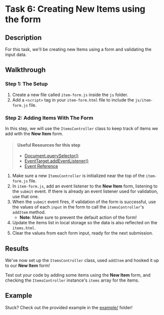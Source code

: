 # Task 6: Creating New Items using the form

## Description

For this task, we'll be creating new Items using a form and validating the input data.

## Walkthrough

### Step 1: The Setup

1. Create a new file called `item-form.js` inside the `js` folder.
2. Add a `<script>` tag in your `item-form.html` file to include the `js/item-form.js` file.

### Step 2: Adding Items With The Form

In this step, we will use the `ItemsController` class to keep track of items we add with the **New Item** form.

> #### Useful Resources for this step
> - [Document.querySelector()](https://developer.mozilla.org/en-US/docs/Web/API/Document/querySelector)
> - [EventTarget.addEventListener()](https://developer.mozilla.org/en-US/docs/Web/API/EventTarget/addEventListener)
> - [Event Reference](https://developer.mozilla.org/en-US/docs/Web/Events)

1. Make sure a new `ItemsController` is initialized near the top of the `item-form.js` file.
2. In `item-form.js`, add an event listener to the **New Item** form, listening to the `submit` event. If there is already an event listener used for validation, use that one.
3. When the `submit` event fires, if validation of the form is successful, use the values of each `input` in the form to call the `itemsController`'s `addItem` method.
    - **Note**: Make sure to prevent the default action of the form!
4. Update the items list in local storage so the data is also reflected on the `items.html`.
4. Clear the values from each form input, ready for the next submission.

## Results

We've now set up the `ItemsController` class, used `addItem` and hooked it up to our **New Item** form!

Test out your code by adding some items using the **New Item** form, and checking the `ItemsController` instance's `items` array for the items.

## Example

Stuck? Check out the provided example in the [example/](example/) folder!
